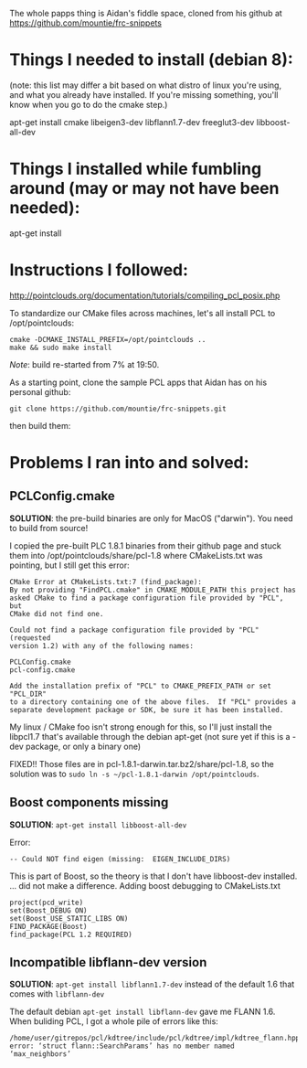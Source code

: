The whole papps thing is Aidan's fiddle space, cloned from his github at https://github.com/mountie/frc-snippets


# Things I needed to install (debian 8):
(note: this list may differ a bit based on what distro of linux you're using, and what you already have installed. If you're missing something, you'll know when you go to do the cmake step.)

apt-get install cmake libeigen3-dev libflann1.7-dev freeglut3-dev libboost-all-dev

# Things I installed while fumbling around (may or may not have been needed):
apt-get install


# Instructions I followed:
http://pointclouds.org/documentation/tutorials/compiling_pcl_posix.php

To standardize our CMake files across machines, let's all install PCL to /opt/pointclouds:

    cmake -DCMAKE_INSTALL_PREFIX=/opt/pointclouds ..
    make && sudo make install

*Note*: build re-started from 7% at 19:50.


As a starting point, clone the sample PCL apps that Aidan has on his personal github:

    git clone https://github.com/mountie/frc-snippets.git

then build them:






# Problems I ran into and solved:

## PCLConfig.cmake

**SOLUTION**: the pre-build binaries are only for MacOS ("darwin"). You need to build from source!

I copied the pre-built PLC 1.8.1 binaries from their github page and stuck them into /opt/pointclouds/share/pcl-1.8 where CMakeLists.txt was pointing, but I still get this error:

    CMake Error at CMakeLists.txt:7 (find_package):
    By not providing "FindPCL.cmake" in CMAKE_MODULE_PATH this project has
    asked CMake to find a package configuration file provided by "PCL", but
    CMake did not find one.

    Could not find a package configuration file provided by "PCL" (requested
    version 1.2) with any of the following names:

    PCLConfig.cmake
    pcl-config.cmake

    Add the installation prefix of "PCL" to CMAKE_PREFIX_PATH or set "PCL_DIR"
    to a directory containing one of the above files.  If "PCL" provides a
    separate development package or SDK, be sure it has been installed.


My linux / CMake foo isn't strong enough for this, so I'll just install the libpcl1.7 that's available through the debian apt-get (not sure yet if this is a -dev package, or only a binary one)

FIXED!! Those files are in pcl-1.8.1-darwin.tar.bz2/share/pcl-1.8, so the solution was to `sudo ln -s ~/pcl-1.8.1-darwin /opt/pointclouds`.

## Boost components missing

**SOLUTION**: `apt-get install libboost-all-dev`

Error:

    -- Could NOT find eigen (missing:  EIGEN_INCLUDE_DIRS)

This is part of Boost, so the theory is that I don't have libboost-dev installed. ... did not make a difference. Adding boost debugging to CMakeLists.txt

    project(pcd_write)
    set(Boost_DEBUG ON)
    set(Boost_USE_STATIC_LIBS ON)
    FIND_PACKAGE(Boost)
    find_package(PCL 1.2 REQUIRED)


## Incompatible libflann-dev version

**SOLUTION**: `apt-get install libflann1.7-dev` instead of the default 1.6 that comes with `libflann-dev`

The default debian `apt-get install libflann-dev` gave me FLANN 1.6. When buliding PCL, I got a whole pile of errors like this:

    /home/user/gitrepos/pcl/kdtree/include/pcl/kdtree/impl/kdtree_flann.hpp:186:12: error: ‘struct flann::SearchParams’ has no member named ‘max_neighbors’
